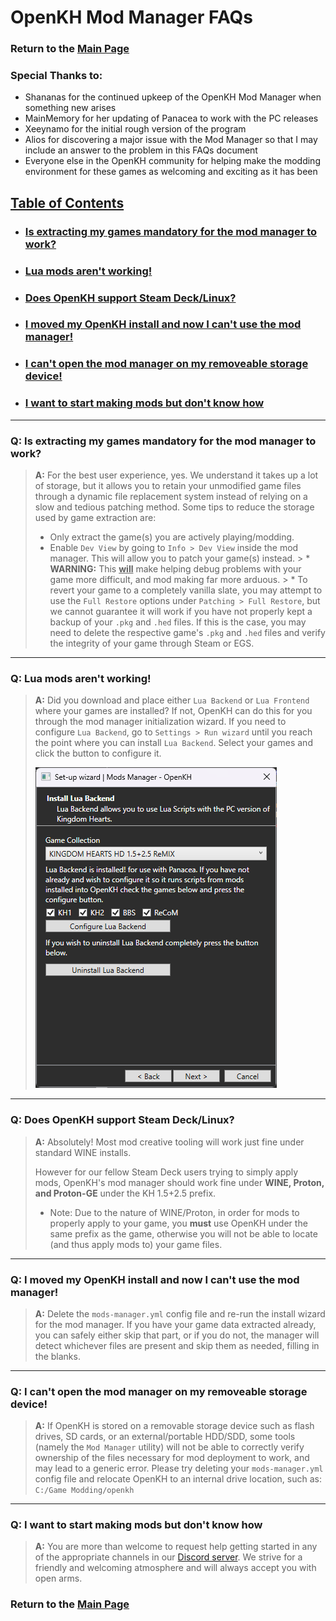 # OpenKH Mod Manager FAQs

### Return to the [Main Page](index.md)

### Special Thanks to:
* Shananas for the continued upkeep of the OpenKH Mod Manager when something new arises
* MainMemory for her updating of Panacea to work with the PC releases
* Xeeynamo for the initial rough version of the program
* Alios for discovering a major issue with the Mod Manager so that I may include an answer to the problem in this FAQs document
* Everyone else in the OpenKH community for helping make the modding environment for these games as welcoming and exciting as it has been

## [Table of Contents]()
* ### [Is extracting my games mandatory for the mod manager to work?](#q-is-extracting-my-games-mandatory-for-the-mod-manager-to-work)
* ### [Lua mods aren't working!](#q-lua-mods-arent-working)
* ### [Does OpenKH support Steam Deck/Linux?](#q-does-openkh-support-steam-decklinux)
* ### [I moved my OpenKH install and now I can't use the mod manager!](#q-i-moved-my-openkh-install-and-now-i-cant-use-the-mod-manager)
* ### [I can't open the mod manager on my removeable storage device!]()
* ### [I want to start making mods but don't know how](#q-i-want-to-start-making-mods-but-dont-know-how)

---

### Q: Is extracting my games mandatory for the mod manager to work?

> **A:** For the best user experience, yes. We understand it takes up a lot of storage, but it allows you to retain your unmodified game files through a dynamic file replacement system instead of relying on a slow and tedious patching method. Some tips to reduce the storage used by game extraction are:
> * Only extract the game(s) you are actively playing/modding.
> * Enable `Dev View` by going to `Info > Dev View` inside the mod manager. This will allow you to patch your game(s) instead.
    >   * **WARNING:** This **<ins>will</ins>** make helping debug problems with your game more difficult, and mod making far more arduous. 
    >   * To revert your game to a completely vanilla slate, you may attempt to use the `Full Restore` options under `Patching > Full Restore`, but we cannot guarantee it will work if you have not properly kept a backup of your `.pkg` and `.hed` files. If this is the case, you may need to delete the respective game's `.pkg` and `.hed` files and verify the integrity of your game through Steam or EGS.
---
### Q: Lua mods aren't working!

> **A:** Did you download and place either `Lua Backend` or `Lua Frontend` where your games are installed? If not, OpenKH can do this for you through the mod manager initialization wizard. If you need to configure `Lua Backend`, go to `Settings > Run wizard` until you reach the point where you can install `Lua Backend`. Select your games and click the button to configure it.
> 
> ![alt text](image-12.png)
---
### Q: Does OpenKH support Steam Deck/Linux?

> **A:** Absolutely! Most mod creative tooling will work just fine under standard WINE installs.
> 
> However for our fellow Steam Deck users trying to simply apply mods, OpenKH's mod manager should work fine under **WINE, Proton, and Proton-GE** under the KH 1.5+2.5 prefix.
>   * Note: Due to the nature of WINE/Proton, in order for mods to properly apply to your game, you **must** use OpenKH under the same prefix as the game, otherwise you will not be able to locate (and thus apply mods to) your game files.
---
### Q: I moved my OpenKH install and now I can't use the mod manager!

> **A:** Delete the `mods-manager.yml` config file and re-run the install wizard for the mod manager. If you have your game data extracted already, you can safely either skip that part, or if you do not, the manager will detect whichever files are present and skip them as needed, filling in the blanks.
---
### Q: I can't open the mod manager on my removeable storage device!

> **A:** If OpenKH is stored on a removable storage device such as flash drives, SD cards, or an external/portable HDD/SDD, some tools (namely the `Mod Manager` utility) will not be able to correctly verify ownership of the files necessary for mod deployment to work, and may lead to a generic error. Please try deleting your `mods-manager.yml` config file and relocate OpenKH to an internal drive location, such as: `C:/Game Modding/openkh`
---
### Q: I want to start making mods but don't know how

> **A:** You are more than welcome to request help getting started in any of the appropriate channels in our [Discord server](https://discord.openkh.dev). We strive for a friendly and welcoming atmosphere and will always accept you with open arms.

### Return to the [Main Page](index.md)